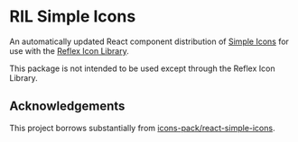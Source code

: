 # RIL Simple Icons

An automatically updated React component distribution of [Simple Icons](https://simpleicons.org) for use
with the [Reflex Icon Library](https://ril.celsiusnarhwal.dev).

This package is not intended to be used except through the Reflex Icon Library.

## Acknowledgements

This project borrows substantially from [icons-pack/react-simple-icons](https://github.com/icons-pack/react-simple-icons).

